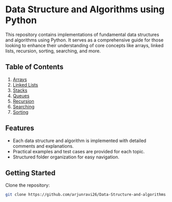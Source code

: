 # Data Structure and Algorithms using Python

This repository contains implementations of fundamental data structures and algorithms using Python. It serves as a comprehensive guide for those looking to enhance their understanding of core concepts like arrays, linked lists, recursion, sorting, searching, and more.

## Table of Contents
1. [Arrays](./Arrays)
2. [Linked Lists](./LinkedLists)
3. [Stacks](./Stacks)
4. [Queues](./Queues)
5. [Recursion](./Recursion)
6. [Searching](./Searching)
7. [Sorting](./Sorting)

## Features
- Each data structure and algorithm is implemented with detailed comments and explanations.
- Practical examples and test cases are provided for each topic.
- Structured folder organization for easy navigation.

## Getting Started
Clone the repository:
```bash
git clone https://github.com/arjunravi26/Data-Structure-and-algorithms.git
